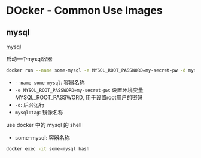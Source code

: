 # DOcker - Common Use Images

## mysql

[mysql](https://hub.docker.com/-/mysql)

启动一个mysql容器

```bash
docker run --name some-mysql -e MYSQL_ROOT_PASSWORD=my-secret-pw -d mysql:tag
```

- `--name some-mysql`: 容器名称
- `-e MYSQL_ROOT_PASSWORD=my-secret-pw`: 设置环境变量MYSQL_ROOT_PASSWORD, 用于设置root用户的密码
- `-d`: 后台运行
- `mysql:tag`: 镜像名称

use docker 中的 mysql 的 shell

- some-mysql: 容器名称

```bash
docker exec -it some-mysql bash
```
